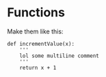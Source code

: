 # Functions

Make them like this:

```
def incrementValue(x):
	'''
	lol some multiline comment
	'''
	return x + 1
```

